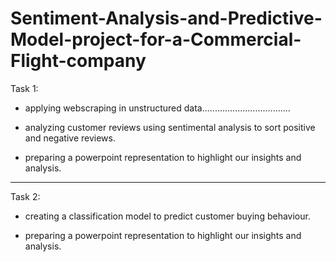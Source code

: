 # Sentiment-Analysis-and-Predictive-Model-project-for-a-Commercial-Flight-company


Task 1:

- applying webscraping in unstructured data...................................

- analyzing customer reviews using sentimental analysis to sort positive and negative reviews.

- preparing a powerpoint representation to highlight our insights and analysis.


------------------------------------------------------------------------------------------------------------------------

Task 2:

- creating a classification model to predict customer buying behaviour.

- preparing a powerpoint representation to highlight our insights and analysis.
